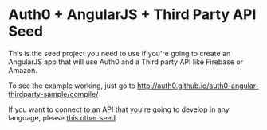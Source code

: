 # Auth0 + AngularJS + Third Party API Seed

This is the seed project you need to use if you're going to create an AngularJS app that will use Auth0 and a Third party API like Firebase or Amazon.

To see the example working, just go to http://auth0.github.io/auth0-angular-thirdparty-sample/compile/

If you want to connect to an API that you're going to develop in any language, please [this other seed](https://github.com/auth0/auth0-angular-api-sample).

